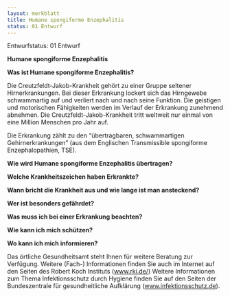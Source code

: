 ```yaml
---
layout: merkblatt
title: Humane spongiforme Enzephalitis
status: 01 Entwurf
---
```

Entwurfstatus: 01 Entwurf
 
**<span class="underline">Humane spongiforme Enzephalitis</span>**

**Was ist Humane spongiforme Enzephalitis?**

Die Creutzfeldt-Jakob-Krankheit gehört zu einer Gruppe seltener
Hirnerkrankungen. Bei dieser Erkrankung lockert sich das Hirngewebe
schwammartig auf und verliert nach und nach seine Funktion. Die
geistigen und motorischen Fähigkeiten werden im Verlauf der Erkrankung
zunehmend abnehmen. Die Creutzfeldt-Jakob-Krankheit tritt weltweit nur
einmal von eine Million Menschen pro Jahr auf.

Die Erkrankung zählt zu den “übertragbaren, schwammartigen
Gehirnerkrankungen” (aus dem Englischen Transmissible spongiforme
Enzephalopathien, TSE).

**Wie wird Humane spongiforme Enzephalitis übertragen?**

**Welche Krankheitszeichen haben Erkrankte?**

**Wann bricht die Krankheit aus und wie lange ist man ansteckend?**

**Wer ist besonders gefährdet?**

**Was muss ich bei einer Erkrankung beachten?**

**Wie kann ich mich schützen?**

**Wo kann ich mich informieren?**

Das örtliche Gesundheitsamt steht Ihnen für weitere Beratung zur
Verfügung. Weitere (Fach-) Informationen finden Sie auch im Internet
auf den Seiten des Robert Koch Instituts
([<span class="underline">www.rki.de/</span>](http://www.rki.de/))
Weitere Informationen zum Thema Infektionsschutz durch Hygiene finden
Sie auf den Seiten der Bundeszentrale für gesundheitliche Aufklärung
(www.infektionsschutz.de).
